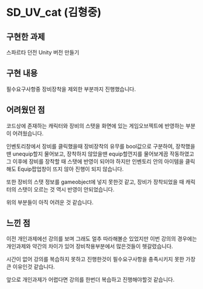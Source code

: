 # SD_UV_cat (김형중)

## 구현한 과제
스파르타 던전 Unity 버전 만들기
## 구현 내용
필수요구사항중 장비장착을 제외한 부분까지 진행했습니다.
## 어려웠던 점
코드상에 존재하는 캐릭터와 장비의 스탯을 화면에 있는 게임오브젝트에 반영하는 부분이 어려웠습니다.

인벤토리창에서 장비를 클릭했을때 장비장착의 유무를 bool값으로 구분하여, 장착했을땐 unequip할지 물어보고, 장착하지 않았을땐 equip할껀지를 물어보게끔 작동하였고
그 이후에 장비를 장착할 때 스탯에 반영이 되어야 하지만 인벤토리 안의 아이템을 클릭해도 Equip팝업창이 뜨지 않아 진행이 되지 않습니다.

또한 장비의 스탯 정보를 gameobject에 넣지 못한것 같고, 장비가 장착되었을 때 캐릭터의 스탯이 오르는 것 역시 반영이 안되었습니다.

위의 부분들이 아직 어려운 것 같습니다.

## 느낀 점
이전 개인과제에선 강의를 보며 그래도 얼추 따라해볼순 있었지만 이번 강의의 경우에는 개인과제와 약간의 차이가 있어 장비착용부분에서 많은것들이 헷갈렸습니다.

시간이 없어 강의를 복습하지 못하고 진행한것이 필수요구사항을 충족시키지 못한 가장 큰 이유인것 같습니다.

앞으로 개인과제가 어렵다면 강의를 한번더 복습하고 진행해야할것 같습니다.
